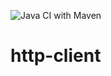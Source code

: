 ![Java CI with Maven](https://github.com/qaszz/http-client/workflows/Java%20CI%20with%20Maven/badge.svg)
# http-client
